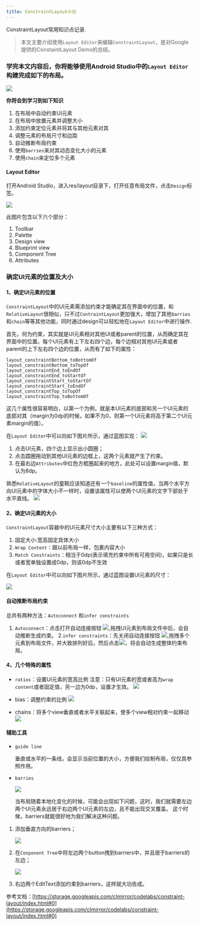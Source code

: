 ```yaml
---
title: ConstraintLayout小记
---
```

ConstraintLayout常用知识点记录.

>本文主要介绍使用`Layout Editor`来编辑`ConstraintLayout`，是对Google提供的ConstaintLayout Demo的总结。

### 学完本文内容后，你将能够使用Android Studio中的`Layout Editor`构建完成如下的布局。
![](picture\layout.png)

**你将会到学习到如下知识** 

1. 在布局中自动约束UI元素
2. 在布局中放置元素并调整大小
3. 添加约束定位元素并将其与其他元素对其
4. 调整元素的布局尺寸和边距
5. 自动推断布局约束
6. 使用`barries`来对其动态变化大小的元素
7. 使用`chain`来定位多个元素

#### Layout Editor
打开Android Studio，进入res/layout目录下，打开任意布局文件，点击`Design`标签。

![](picture\functions.png)

此图片包含以下六个部分：

1. Toolbar
2. Palette
3. Design view
4. Blueprint view
5. Component Tree
6. Attributes

### 确定UI元素的位置及大小

#### 1、确定UI元素的位置

`ConstraintLayout`中的UI元素需添加约束才能确定其在界面中的位置，和`RelativeLayout`很相似，只不过`ContraintLayout`更加强大，增加了其他`barries`和`chain`等等其他功能，同时通过design可以轻松地在`Layout Editor`中进行操作.

首先，何为约束，其实就是UI元素相对其他UI或者parent的位置，从而确定其在界面中的位置。每个UI元素有上下左右四个边，每个边相对其他UI元素或者parent的上下左右四个边的位置，从而有了如下的属性：

    layout_constraintBottom_toBottomOf
    layout_constraintBottom_toTopOf
	layout_constraintEnd_toEndOf
	layout_constraintEnd_toStartOf
	layout_constraintStart_toStartOf
	layout_constraintStart_toEndOf
	layout_constraintTop_toTopOf
	layout_constraintTop_toBottomOf

这几个属性很容易明白，以第一个为例，就是本UI元素的底部和另一个UI元素的底部对其（margin为0dp的时候，如果不为0，则第一个UI元素将高于第二个UI元素margin的值）。

在`Layout Editor`中可以向如下图片所示，通过蓝图实现：
![](picture\position.png)

1. 点击UI元素，四个边上显示出小圆圈；
2. 点击圆圈拖动到其他UI元素的边框上，这两个元素就产生了约束。
3. 在最右边`Attributes`中红色方框圈起来的地方，此处可以设置margin值，默认为8dp。

熟悉`RelativeLayout`的童鞋应该知道还有一个`baseline`的属性值，当两个水平方向UI元素中的字体大小不一样时，设置该属性可以使两个UI元素的文字下部处于水平直线。
![](picture/baseline.png)


	
#### 2、确定UI元素的大小
`ConstraintLayout`容器中的UI元素尺寸大小主要有以下三种方式：

1. 固定大小:宽高固定具体大小
2. `Wrap Content`：跟以前布局一样，包裹内容大小
3. `Match Constraints`：相当于0dp(表示填充约束中所有可用空间)，如果只是长或者宽单独设置成0dp，则该0dp不生效

在`Layout Editor`中可以向如下图片所示，通过蓝图设置UI元素的尺寸：

![](picture/size.png)


#### 自动推断布局约束
总共有两种方法：`Autoconnect` 和`infer constraints`

1. `Autoconnect`：点击打开自动连接按钮 ![](picture/u.png),拖拽UI元素到布局文件中后，会自动推断生成约束。
2.`infer constraints`：先关闭自动连接按钮 ![](picture/u.png),拖拽多个元素到布局文件，并大致排列好后，然后点击![](picture/infer.png)，将会自动生成整体约束布局。

#### 4、几个特殊的属性
- `ratios`：设置UI元素的宽高比例
  注意：只有UI元素的宽或者高为`wrap content`或者固定值，另一边为0dp，设置才生效。
  ![](picture/ratio.png)

- bias：调整约束的比例 
  ![](picture/bias.gif)
  
- chains：将多个view垂直或者水平关联起来，使多个view相对约束一起移动
  ![](picture/chain.png)
  
#### 辅助工具

- `guide line`

  垂直或水平的一条线，会显示当前位置的大小，方便我们绘制布局，仅仅其参照作用。

- `barries`

  ![](picture/barriers-first.png)

  当布局随着本地化变化的时候，可能会出现如下问题，这时，我们就需要左边两个UI元素永远居于右边两个UI元素的左边，且不能出现交叉覆盖。
  这个时候，barriers就能很好地为我们解决这种问题。

1. 添加垂直方向的barriers；

   ![](picture/barriers-second.png)

2. 在`Conponent Tree`中将左边两个button拽到barriers中，并且居于barriers的左边；

    ![](picture/barriers-third.png)

3. 右边两个EditText添加约束到barriers，这样就大功告成。

参考文档：[https://storage.googleapis.com/clmirror/codelabs/constraint-layout/index.html#0](https://storage.googleapis.com/clmirror/codelabs/constraint-layout/index.html#0)




